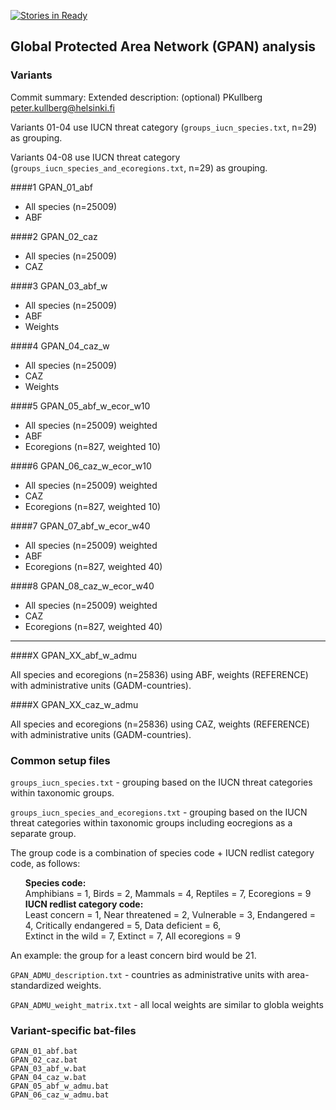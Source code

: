 [![Stories in Ready](https://badge.waffle.io/cbig/GPAN.png)](http://waffle.io/cbig/GPAN) 

## Global Protected Area Network (GPAN) analysis

### Variants
Commit summary: Extended description: (optional)
PKullberg peter.kullberg@helsinki.fi


Variants 01-04 use IUCN threat category (`groups_iucn_species.txt`, n=29) as grouping.

Variants 04-08 use IUCN threat category (`groups_iucn_species_and_ecoregions.txt`, n=29) as grouping.

####1 GPAN_01_abf

* All species (n=25009)
* ABF

####2 GPAN_02_caz

* All species (n=25009) 
* CAZ

####3 GPAN_03_abf_w

* All species (n=25009)
* ABF
* Weights

####4 GPAN_04_caz_w

* All species (n=25009) 
* CAZ
* Weights

####5 GPAN_05_abf_w_ecor_w10

* All species (n=25009) weighted
* ABF
* Ecoregions (n=827, weighted 10)

####6 GPAN_06_caz_w_ecor_w10

* All species (n=25009) weighted
* CAZ
* Ecoregions (n=827, weighted 10)

####7 GPAN_07_abf_w_ecor_w40

* All species (n=25009) weighted
* ABF
* Ecoregions (n=827, weighted 40)

####8 GPAN_08_caz_w_ecor_w40

* All species (n=25009) weighted
* CAZ
* Ecoregions (n=827, weighted 40)

----


####X GPAN_XX_abf_w_admu

All species and ecoregions (n=25836) using ABF, weights (REFERENCE) with administrative units (GADM-countries).

####X GPAN_XX_caz_w_admu

All species and ecoregions (n=25836) using CAZ, weights (REFERENCE) with administrative units (GADM-countries).

### Common setup files

`groups_iucn_species.txt` - grouping based on the IUCN threat categories within taxonomic groups.

`groups_iucn_species_and_ecoregions.txt` - grouping based on the IUCN threat categories within taxonomic groups including eocregions as a separate group.

The group code is a combination of species code + IUCN redlist category code, as follows: 
<ul> <b> Species code: </b>  <br/>
Amphibians = 1, Birds = 2, Mammals = 4, Reptiles = 7, Ecoregions = 9  <br/>
<b> IUCN redlist category code: </b> <br/>
Least concern = 1, Near threatened = 2, Vulnerable = 3, Endangered = 4, Critically endangered = 5, Data deficient = 6, <br/> Extinct in the wild = 7, Extinct = 7, All ecoregions = 9 </ul>

An example: the group for a least concern bird would be 21.
	
`GPAN_ADMU_description.txt` - countries as administrative units with area-standardized weights.

`GPAN_ADMU_weight_matrix.txt` - all local weights are similar to globla weights 


### Variant-specific bat-files

`GPAN_01_abf.bat`  
`GPAN_02_caz.bat`  
`GPAN_03_abf_w.bat`  
`GPAN_04_caz_w.bat`  
`GPAN_05_abf_w_admu.bat`  
`GPAN_06_caz_w_admu.bat`  

